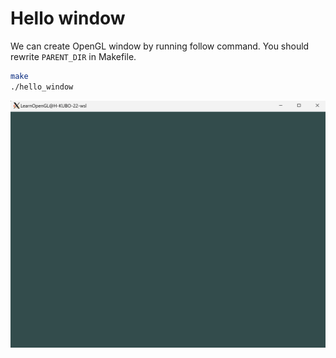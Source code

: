 # Hello window
We can create OpenGL window by running follow command. You should rewrite `PARENT_DIR` in Makefile.

```bash
make
./hello_window
```

<img src='images/hello_window.png' width='600'>
